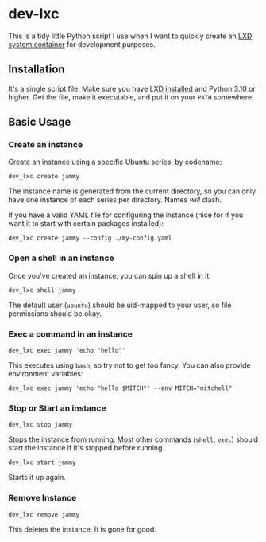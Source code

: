 # dev-lxc

This is a tidy little Python script I use when I want to quickly create an [LXD system container][1] for development purposes.

## Installation

It's a single script file. Make sure you have [LXD installed][2] and Python 3.10 or higher. Get the file, make it executable, and put it on your `PATH` somewhere.

## Basic Usage

### Create an instance

Create an instance using a specific Ubuntu series, by codename:

    dev_lxc create jammy

The instance name is generated from the current directory, so you can only have one instance of each series per directory. Names _will_ clash.

If you have a valid YAML file for configuring the instance (nice for if you want it to start with certain packages installed):

    dev_lxc create jammy --config ./my-config.yaml

### Open a shell in an instance

Once you've created an instance, you can spin up a shell in it:

    dev_lxc shell jammy

The default user (`ubuntu`) should be uid-mapped to your user, so file permissions should be okay.

### Exec a command in an instance

    dev_lxc exec jammy 'echo "hello"'

This executes using `bash`, so try not to get too fancy. You can also provide environment variables:

    dev_lxc exec jammy 'echo "hello $MITCH"' --env MITCH="mitchell"

### Stop or Start an instance

    dev_lxc stop jammy

Stops the instance from running. Most other commands (`shell`, `exec`) should start the instance if it's stopped before running.

    dev_lxc start jammy

Starts it up again.

### Remove Instance

    dev_lxc remove jammy

This deletes the instance. It is gone for good.

   [1]: https://canonical.com/lxd
   [2]: https://canonical.com/lxd/install
